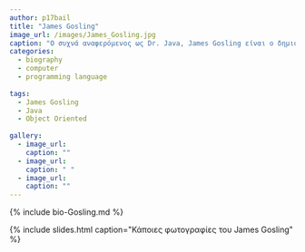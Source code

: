```yaml
---
author: p17bail
title: "James Gosling"
image_url: /images/James_Gosling.jpg
caption: "O συχνά αναφερόμενος ως Dr. Java, James Gosling είναι ο δημιουργός της γλώσσας προγραμματισμού Java."
categories:
  - biography
  - computer
  - programming language
  
tags:
  - James Gosling
  - Java
  - Object Oriented
  
gallery:
  - image_url: 
    caption: ""
  - image_url: 
    caption: " "
  - image_url: 
    caption: ""
---
```


{% include bio-Gosling.md %}

{% include slides.html caption="Κάποιες φωτογραφίες του James Gosling" %}
